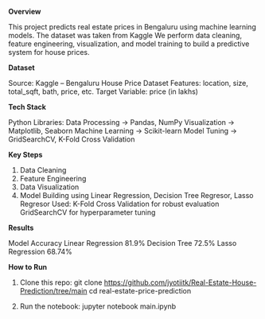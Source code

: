 **Overview**

This project predicts real estate prices in Bengaluru using machine learning models.
The dataset was taken from Kaggle
We perform data cleaning, feature engineering, visualization, and model training to build a predictive system for house prices.

**Dataset**

Source: Kaggle – Bengaluru House Price Dataset
Features: location, size, total_sqft, bath, price, etc.
Target Variable: price (in lakhs)

**Tech Stack**

Python
Libraries:
Data Processing → Pandas, NumPy
Visualization → Matplotlib, Seaborn
Machine Learning → Scikit-learn
Model Tuning → GridSearchCV, K-Fold Cross Validation

**Key Steps**

1. Data Cleaning
2. Feature Engineering
3. Data Visualization
4. Model Building using Linear Regression, Decision Tree Regresor, Lasso Regresor
   Used:
   K-Fold Cross Validation for robust evaluation
   GridSearchCV for hyperparameter tuning

**Results**

Model	               Accuracy
Linear Regression	   81.9%
Decision Tree	       72.5%
Lasso Regression	   68.74%

**How to Run**

1. Clone this repo:
   git clone https://github.com/jyotiitk/Real-Estate-House-Prediction/tree/main
   cd real-estate-price-prediction

2. Run the notebook:
   jupyter notebook main.ipynb

